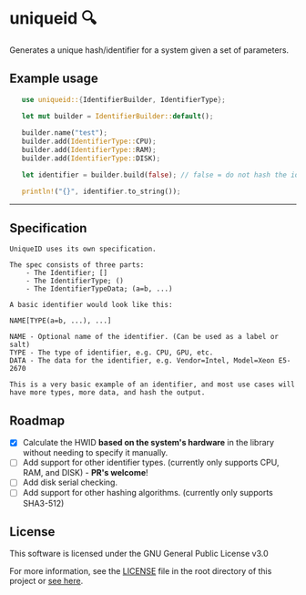 # uniqueid 🔍

 Generates a unique hash/identifier for a system given a set of parameters.

## Example usage

 ```rust
    use uniqueid::{IdentifierBuilder, IdentifierType};

    let mut builder = IdentifierBuilder::default();
    
    builder.name("test");
    builder.add(IdentifierType::CPU);
    builder.add(IdentifierType::RAM);
    builder.add(IdentifierType::DISK);

    let identifier = builder.build(false); // false = do not hash the identifier (useful for debugging)

    println!("{}", identifier.to_string());
```

___

## Specification

```text
UniqueID uses its own specification.

The spec consists of three parts:
    - The Identifier; []
    - The IdentifierType; ()
    - The IdentifierTypeData; (a=b, ...)
      
A basic identifier would look like this: 

NAME[TYPE(a=b, ...), ...]

NAME - Optional name of the identifier. (Can be used as a label or salt)
TYPE - The type of identifier, e.g. CPU, GPU, etc.
DATA - The data for the identifier, e.g. Vendor=Intel, Model=Xeon E5-2670

This is a very basic example of an identifier, and most use cases will have more types, more data, and hash the output.
```

## Roadmap

- [X] Calculate the HWID **based on the system's hardware** in the library without needing to specify it manually.
- [ ] Add support for other identifier types. (currently only supports CPU, RAM, and DISK) - **PR's welcome**!
- [ ] Add disk serial checking.
- [ ] Add support for other hashing algorithms. (currently only supports SHA3-512)

## License

This software is licensed under the GNU General Public License v3.0

For more information, see the [LICENSE](LICENSE) file in the root directory of this project or [see here](https://www.gnu.org/licenses/gpl-3.0.html).
